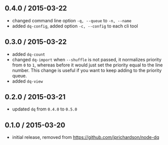 0.4.0 / 2015-03-22
------------------
- changed command line option `-q, --queue` to `-n, --name`
- added `dq-config`, added option `-c, --config` to each cli tool

0.3.0 / 2015-03-22
------------------
- added `dq-count`
- changed `dq-import` when `--shuffle` is not passed, it normalizes priority from `0` to `1`, whereas before it
would just set the priority equal to the line number. This change is useful if you want to keep adding to the
priority queue.
- added `dq-view`

0.2.0 / 2015-03-21
------------------
- updated `dq` from `0.4.0` to `0.5.0`

0.1.0 / 2015-03-20
------------------
- initial release, removed from https://github.com/jprichardson/node-dq
